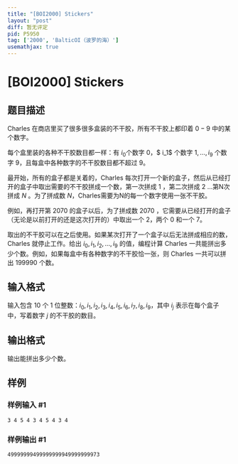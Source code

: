 ```yaml
---
title: "[BOI2000] Stickers"
layout: "post"
diff: 暂无评定
pid: P5950
tag: ['2000', 'BalticOI（波罗的海）']
usemathjax: true
---
```


# [BOI2000] Stickers
## 题目描述

Charles 在商店里买了很多很多盒装的不干胶，所有不干胶上都印着 $0-9$ 中的某个数字。

每个盒里装的各种不干胶数目都一样：有 $i_0$个数字 $0$，$ i_1$ 个数字 $1 ,…,i_9$ 个数字 $9$，且每盒中各种数字的不干胶数目都不超过 $9$。

最开始，所有的盒子都是关着的，Charles 每次打开一个新的盒子，然后从已经打开的盒子中取出需要的不干胶拼成一个数，第一次拼成 $1$ ，第二次拼成 $2$ …第N次拼成 $N$ 。为了拼成数 $N$，Charles需要为N的每一个数字使用一张不干胶。

例如，再打开第 $2070$ 的盒子以后，为了拼成数 $2070$ ，它需要从已经打开的盒子（无论是以前打开的还是这次打开的）中取出一个 $2$，两个 $0$ 和一个 $7$。

取出的不干胶可以在之后使用。如果某次打开了一个盒子以后无法拼成相应的数，Charles 就停止工作。给出 $i_0,i_1,i_2,…,i_9$ 的值，编程计算 Charles 一共能拼出多少个数。例如，如果每盒中有各种数字的不干胶恰一张，则 Charles 一共可以拼出 $199990$ 个数。
## 输入格式

输入包含 $10$ 个 $1$ 位整数：$i_0, i_1, i_2, i_3, i_4, i_5, i_6, i_7, i_8, i_9$，其中 $i_j$ 表示在每个盒子中，写着数字 $j$ 的不干胶的数目。
## 输出格式

输出能拼出多少个数。
## 样例

### 样例输入 #1
```
3 4 5 4 3 4 5 4 3 4
```
### 样例输出 #1
```
49999999499999999949999999973
```
